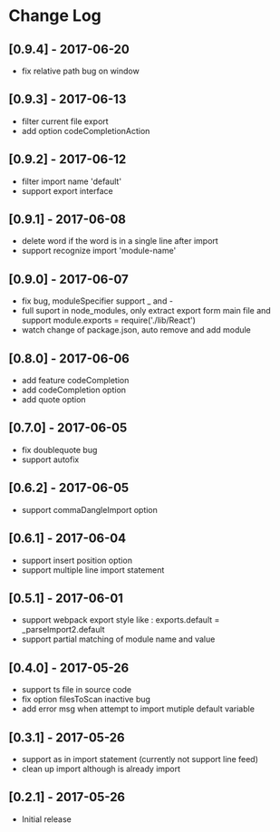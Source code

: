 # Change Log

## [0.9.4] - 2017-06-20
- fix relative path bug on window

## [0.9.3] - 2017-06-13
- filter current file export
- add option codeCompletionAction

## [0.9.2] - 2017-06-12
- filter import name 'default'
- support export interface

## [0.9.1] - 2017-06-08
- delete word if the word is in a single line after import
- support recognize import 'module-name'

## [0.9.0] - 2017-06-07
- fix bug, moduleSpecifier support _ and -
- full suport in node_modules, only extract export form main file and support module.exports = require('./lib/React')
- watch change of package.json, auto remove and add module

## [0.8.0] - 2017-06-06
- add feature codeCompletion
- add codeCompletion option
- add quote option

## [0.7.0] - 2017-06-05
- fix doublequote bug
- support autofix

## [0.6.2] - 2017-06-05
- support commaDangleImport option

## [0.6.1] - 2017-06-04
- support insert position option
- support multiple line import statement

## [0.5.1] - 2017-06-01
- support webpack export style like : exports.default = _parseImport2.default
- support partial matching of module name and value

## [0.4.0] - 2017-05-26
- support ts file in source code
- fix option filesToScan inactive bug
- add error msg when attempt to import mutiple default variable

## [0.3.1] - 2017-05-26
- support as in import statement (currently not support line feed)
- clean up import although is already import

## [0.2.1] - 2017-05-26
- Initial release

